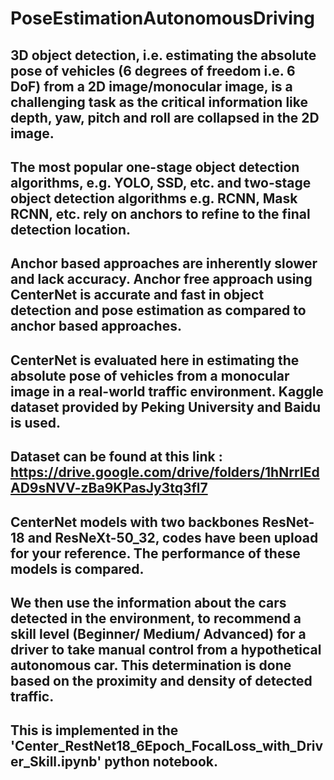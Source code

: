 # PoseEstimationAutonomousDriving

## 3D object detection, i.e. estimating the absolute pose of vehicles (6 degrees of freedom i.e. 6 DoF) from a 2D image/monocular image, is a challenging task as the critical information like depth, yaw, pitch and roll are collapsed in the 2D image.
## The most popular one-stage object detection algorithms, e.g. YOLO, SSD, etc. and two-stage object detection algorithms e.g. RCNN, Mask RCNN, etc. rely on anchors to refine to the final detection location.
## Anchor based approaches are inherently slower and lack accuracy. Anchor free approach using CenterNet is accurate and fast in object detection and pose estimation as compared to anchor based approaches.
## CenterNet is evaluated here in estimating the absolute pose of vehicles from a monocular image in a real-world traffic environment. Kaggle dataset provided by Peking University and Baidu is used.
## Dataset can be found at this link : https://drive.google.com/drive/folders/1hNrrIEdAD9sNVV-zBa9KPasJy3tq3fl7

## CenterNet models with two backbones ResNet-18 and ResNeXt-50_32, codes have been upload for your reference. The performance of these models is compared. 
## We then use the information about the cars detected in the environment, to recommend a skill level (Beginner/ Medium/ Advanced) for a driver to take manual control from a hypothetical autonomous car. This determination is done based on the proximity and density of detected traffic.
## This is implemented in the 'Center_RestNet18_6Epoch_FocalLoss_with_Driver_Skill.ipynb' python notebook.
